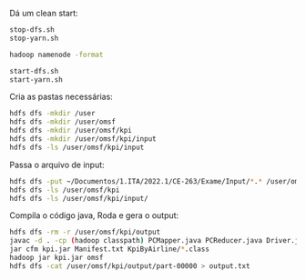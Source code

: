 
Dá um clean start:
```sh
stop-dfs.sh
stop-yarn.sh

hadoop namenode -format

start-dfs.sh
start-yarn.sh
```


Cria as pastas necessárias:
```sh
hdfs dfs -mkdir /user
hdfs dfs -mkdir /user/omsf
hdfs dfs -mkdir /user/omsf/kpi
hdfs dfs -mkdir /user/omsf/kpi/input
hdfs dfs -ls /user/omsf/kpi/input
```

Passa o arquivo de input:
```sh
hdfs dfs -put ~/Documentos/1.ITA/2022.1/CE-263/Exame/Input/*.* /user/omsf/kpi/input
hdfs dfs -ls /user/omsf/kpi
hdfs dfs -ls /user/omsf/kpi/input/
```

Compila o código java, Roda e gera o output:
```sh
hdfs dfs -rm -r /user/omsf/kpi/output
javac -d . -cp (hadoop classpath) PCMapper.java PCReducer.java Driver.java TextArrayWritable.java
jar cfm kpi.jar Manifest.txt KpiByAirline/*.class
hadoop jar kpi.jar omsf
hdfs dfs -cat /user/omsf/kpi/output/part-00000 > output.txt
```
